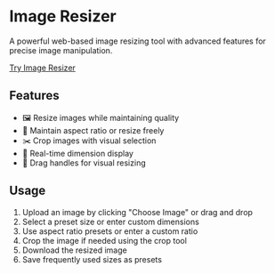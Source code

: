 # Image Resizer

A powerful web-based image resizing tool with advanced features for precise image manipulation.

[Try Image Resizer](https://ali00209.github.io/Image-Resizer/)

## Features

- 🖼️ Resize images while maintaining quality
- 🔄 Maintain aspect ratio or resize freely
- ✂️ Crop images with visual selection
- 📏 Real-time dimension display
- 🎯 Drag handles for visual resizing

## Usage

1. Upload an image by clicking "Choose Image" or drag and drop
2. Select a preset size or enter custom dimensions
3. Use aspect ratio presets or enter a custom ratio
4. Crop the image if needed using the crop tool
5. Download the resized image
6. Save frequently used sizes as presets
